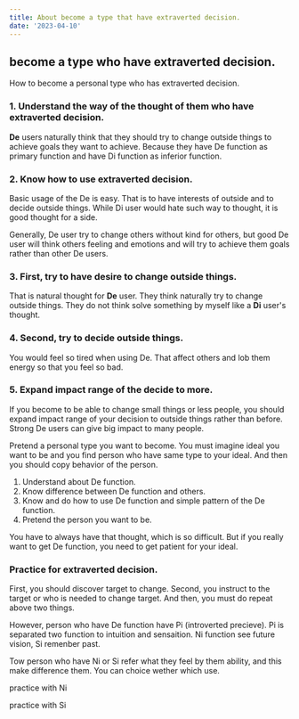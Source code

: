 ```yaml
---
title: About become a type that have extraverted decision.
date: '2023-04-10'
---
```


## become a type who have extraverted decision.

How to become a personal type who has extraverted decision.

### 1. Understand the way of the thought of them who have extraverted decision.

**De** users naturally think that they should try to change outside things to achieve goals they want to achieve. Because they have De function as primary function and have Di function as inferior function.

### 2. Know how to use extraverted decision.

Basic usage of the De is easy. That is to have interests of outside and to decide outside things. While Di user would hate such way to thought, it is good thought for a side.  

Generally, De user try to change others without kind for others, but good De user will think others feeling and emotions and will try to achieve them goals rather than other De users.

### 3. First, try to have desire to change outside things.

That is natural thought for **De** user. They think naturally try to change outside things. They do not think solve something by myself like a **Di** user's thought.

### 4. Second, try to decide outside things.

You would feel so tired when using De. That affect others and lob them energy so that you feel so bad.

### 5. Expand impact range of the decide to more.
  
If you become to be able to change small things or less people, you should expand impact range of your decision to outside things rather than before. Strong De users can give big impact to many people.


Pretend a personal type you want to become. You must imagine ideal you want to be and you find person who have same type to your ideal. And then you should copy behavior of the person. 

1. Understand about De function.
2. Know difference between De function and others.
3. Know and do how to use De function and simple pattern of the De function.
4. Pretend the person you want to be. 

You have to always have that thought, which is so difficult. But if you really want to get De function, you need to get patient for your ideal.

### Practice for extraverted decision.

First, you should discover target to change. Second, you instruct to the target or who is needed to change target. And then, you must do repeat above two things. 

However, person who have De function have Pi (introverted precieve). Pi is separated two function to intuition and sensaition. Ni function see future vision, Si remenber past. 

Tow person who have Ni or Si refer what they feel by them ability, and this make difference them. You can choice wether which use. 

practice with Ni

practice with Si
